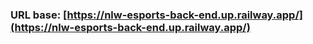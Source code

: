 ### URL base: [https://nlw-esports-back-end.up.railway.app/](https://nlw-esports-back-end.up.railway.app/)
